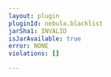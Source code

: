 ```yaml
---
layout: plugin
pluginId: nebula.blacklist
jarSha1: INVALID
isJarAvailable: true
error: NONE
violations: []

---
```

